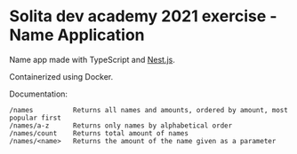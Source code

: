 # Solita dev academy 2021 exercise - Name Application

Name app made with TypeScript and [Nest.js](https://nestjs.com/).

Containerized using Docker.

Documentation:

```
/names          Returns all names and amounts, ordered by amount, most popular first
/names/a-z      Returns only names by alphabetical order
/names/count    Returns total amount of names
/names/<name>   Returns the amount of the name given as a parameter
```
